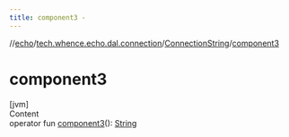 ```yaml
---
title: component3 -
---
```

//[echo](../../index.md)/[tech.whence.echo.dal.connection](../index.md)/[ConnectionString](index.md)/[component3](component3.md)



# component3  
[jvm]  
Content  
operator fun [component3](component3.md)(): [String](https://kotlinlang.org/api/latest/jvm/stdlib/kotlin/-string/index.html)  



